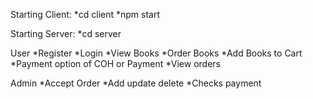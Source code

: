 Starting Client: 
    *cd client
    *npm start

Starting Server:
    *cd server
    
User 
    *Register
    *Login
    *View Books
    *Order Books
    *Add Books to Cart
    *Payment option of COH or Payment
    *View orders

Admin
    *Accept Order
    *Add update delete
    *Checks payment
